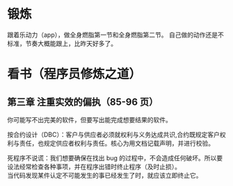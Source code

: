 # 锻炼

跟着乐动力（app），做全身燃脂第一节和全身燃脂第二节。
自己做的动作还是不标准，节奏大概能跟上，比昨天好多了。

# 看书（程序员修炼之道）

## 第三章 注重实效的偏执（85-96 页）

你可能写不出完美的软件，但要写出能完成想要结果的软件。

按合约设计（DBC）：客户与供应者必须就权利与义务达成共识,合约既规定客户权利与责任，也规定供应者权利与责任。核心为用文档记载声明，并进行校验。

死程序不说谎：我们想要确保在找出 bug 的过程中，不会造成任何破坏。所以要设法经常检查各种事项，并在程序出错时终止程序（及时止损）。  
当代码发现某件认定不可能发生的事已经发生了时，就应该立即终止它。
